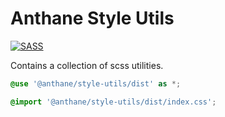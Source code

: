 # Anthane Style Utils

[![SASS](https://img.shields.io/badge/SASS-hotpink.svg?style=for-the-badge&logo=SASS&logoColor=white)](https://sass-lang.com/)

Contains a collection of scss utilities.

```scss
@use '@anthane/style-utils/dist' as *;
```

```css
@import '@anthane/style-utils/dist/index.css';
```
